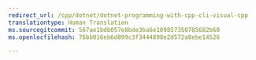 ```yaml
---
redirect_url: /cpp/dotnet/dotnet-programming-with-cpp-cli-visual-cpp
translationtype: Human Translation
ms.sourcegitcommit: 567ae1bdb057e8bde3ba6e109857350785682b60
ms.openlocfilehash: 76bb016eb6d899c3f3444898e2d572a8ebe14526

---
```




<!--HONumber=Jan17_HO1-->



